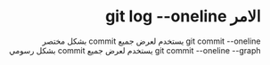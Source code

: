 ﻿# <div dir=rtl> الامر git log --oneline</div>


<div dir=rtl> git commit --oneline  يستخدم لعرض جميع commit بشكل  مختصر </div>

<div dir=rtl> git commit --oneline --graph  يستخدم لعرض جميع commit بشكل رسومي </div>



















 


